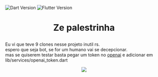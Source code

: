 ![Dart Version](https://img.shields.io/static/v1?label=Dart&message=2.18.6&color=00579d)
![Flutter Version](https://img.shields.io/static/v1?label=Flutter&message=3.3.10&color=42a5f5)
# <p align="center"> Ze palestrinha </p>

Eu vi que teve 9 clones nesse projeto inutil rs.  
espero que seja bot, se for um humano vai se decepcionar.  
mas se quiserem testar basta pegar um token no [openai](https://platform.openai.com/account/api-keys)
e adicionar em lib/services/openai_token.dart

<p align="center">
  <img src="https://github.com/gcoutinho1/zepalestrinha_gpt/blob/main/assets/demo_zepalestrinha.webm">
</p>
